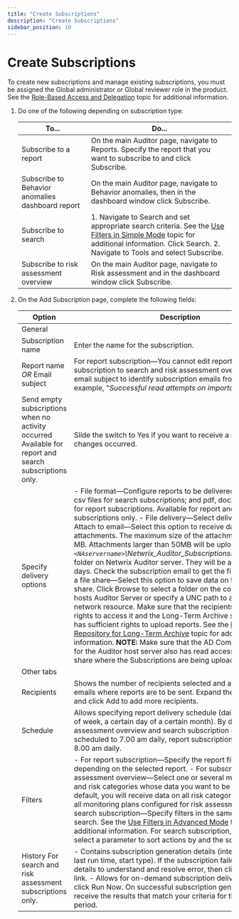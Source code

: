 ```yaml
---
title: "Create Subscriptions"
description: "Create Subscriptions"
sidebar_position: 10
---
```


# Create Subscriptions

To create new subscriptions and manage existing subscriptions, you must be assigned the Global
administrator or Global reviewer role in the product. See the
[Role-Based Access and Delegation](/docs/auditor/10.8/admin/monitoringplans/delegation.md) topic for additional
information.

1. Do one of the following depending on subscription type:

    | To...                                            | Do...                                                                                                                                                                                                                 |
    | ------------------------------------------------ | --------------------------------------------------------------------------------------------------------------------------------------------------------------------------------------------------------------------- |
    | Subscribe to a report                            | On the main Auditor page, navigate to Reports. Specify the report that you want to subscribe to and click Subscribe.                                                                                                  |
    | Subscribe to Behavior anomalies dashboard report | On the main Auditor page, navigate to Behavior anomalies, then in the dashboard window click Subscribe.                                                                                                               |
    | Subscribe to search                              | 1. Navigate to Search and set appropriate search criteria. See the [Use Filters in Simple Mode](/docs/auditor/10.8/admin/search/filtersimple.md) topic for additional information. Click Search. 2. Navigate to Tools and select Subscribe. |
    | Subscribe to risk assessment overview            | On the main Auditor page, navigate to Risk assessment and in the dashboard window click Subscribe.                                                                                                                    |

2. On the Add Subscription page, complete the following fields:

    | Option                                                                                                 | Description                                                                                                                                                                                                                                                                                                                                                                                                                                                                                                                                                                                                                                                                                                                                                                                                                                                                                                                                                                                                                                                                                                                                                                                                                                                                                       |
    | ------------------------------------------------------------------------------------------------------ | ------------------------------------------------------------------------------------------------------------------------------------------------------------------------------------------------------------------------------------------------------------------------------------------------------------------------------------------------------------------------------------------------------------------------------------------------------------------------------------------------------------------------------------------------------------------------------------------------------------------------------------------------------------------------------------------------------------------------------------------------------------------------------------------------------------------------------------------------------------------------------------------------------------------------------------------------------------------------------------------------------------------------------------------------------------------------------------------------------------------------------------------------------------------------------------------------------------------------------------------------------------------------------------------------- |
    | General                                                                                                |                                                                                                                                                                                                                                                                                                                                                                                                                                                                                                                                                                                                                                                                                                                                                                                                                                                                                                                                                                                                                                                                                                                                                                                                                                                                                                   |
    | Subscription name                                                                                      | Enter the name for the subscription.                                                                                                                                                                                                                                                                                                                                                                                                                                                                                                                                                                                                                                                                                                                                                                                                                                                                                                                                                                                                                                                                                                                                                                                                                                                              |
    | Report name _OR_ Email subject                                                                         | For report subscription—You cannot edit report name. For subscription to search and risk assessment overview—Specify email subject to identify subscription emails from Auditor. For example, "_Successful read attempts on important file shares_".                                                                                                                                                                                                                                                                                                                                                                                                                                                                                                                                                                                                                                                                                                                                                                                                                                                                                                                                                                                                                                              |
    | Send empty subscriptions when no activity occurred Available for report and search subscriptions only. | Slide the switch to Yes if you want to receive a report even if no changes occurred.                                                                                                                                                                                                                                                                                                                                                                                                                                                                                                                                                                                                                                                                                                                                                                                                                                                                                                                                                                                                                                                                                                                                                                                                              |
    | Specify delivery options                                                                               | - File format—Configure reports to be delivered as the pdf or csv files for search subscriptions; and pdf, docx, csv or xls files for report subscriptions. Available for report and search subscriptions only. - File delivery—Select delivery method: - Attach to email—Select this option to receive data as email attachments. The maximum size of the attachment file is 50 MB. Attachments larger than 50MB will be uploaded to _\\`<NAservername>`\Netwrix_Auditor_Subscriptions$\LostAndFound_ folder on Netwrix Auditor server. They will be available for 7 days. Check the subscription email to get the files. - Upload to a file share—Select this option to save data on the selected file share. Click Browse to select a folder on the computer that hosts Auditor Server or specify a UNC path to a shared network resource. Make sure that the recipients have sufficient rights to access it and the Long-Term Archive service account has sufficient rights to upload reports. See the [File-Based Repository for Long-Term Archive](/docs/auditor/10.8/requirements/longtermarchive.md) topic for additional information. **NOTE:** Make sure that the AD Computer account for the Auditor host server also has read access on the file share where the Subscriptions are being uploaded. |
    | Other tabs                                                                                             |                                                                                                                                                                                                                                                                                                                                                                                                                                                                                                                                                                                                                                                                                                                                                                                                                                                                                                                                                                                                                                                                                                                                                                                                                                                                                                   |
    | Recipients                                                                                             | Shows the number of recipients selected and allows specifying emails where reports are to be sent. Expand the Recipients list and click Add to add more recipients.                                                                                                                                                                                                                                                                                                                                                                                                                                                                                                                                                                                                                                                                                                                                                                                                                                                                                                                                                                                                                                                                                                                               |
    | Schedule                                                                                               | Allows specifying report delivery schedule (daily, certain days of week, a certain day of a certain month). By default, risk assessment overview and search subscription delivery is scheduled to 7.00 am daily, report subscription delivery - to 8.00 am daily.                                                                                                                                                                                                                                                                                                                                                                                                                                                                                                                                                                                                                                                                                                                                                                                                                                                                                                                                                                                                                                 |
    | Filters                                                                                                | - For report subscription—Specify the report filters, which vary depending on the selected report. - For subscription to risk assessment overview—Select one or several monitoring plans and risk categories whose data you want to be included. By default, you will receive data on all risk categories, provided by all monitoring plans configured for risk assessment. - For search subscription—Specify filters in the same way as for search. See the [Use Filters in Advanced Mode](/docs/auditor/10.8/admin/search/filteradvanced.md) topic for additional information. For search subscription, you can also select a parameter to sort actions by and the sorting order.                                                                                                                                                                                                                                                                                                                                                                                                                                                                                                                                                                                                                                     |
    | History For search and risk assessment subscriptions only.                                             | - Contains subscription generation details (intervals, status, last run time, start type). If the subscription failed, expand its details to understand and resolve error, then click the Try again link. - Allows for on-demand subscription delivery—for that, click Run Now. On successful subscription generation you will receive the results that match your criteria for the scheduled period.                                                                                                                                                                                                                                                                                                                                                                                                                                                                                                                                                                                                                                                                                                                                                                                                                                                                                             |
